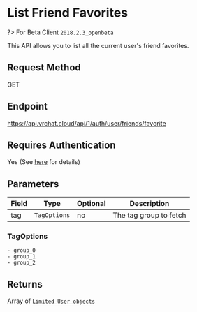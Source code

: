 # List Friend Favorites

?> For Beta Client `2018.2.3_openbeta`

This API allows you to list all the current user's friend favorites.

## Request Method
GET

## Endpoint
https://api.vrchat.cloud/api/1/auth/user/friends/favorite

## Requires Authentication
Yes (See [here](Authorization.md) for details)

## Parameters

Field | Type | Optional | Description
------|------|----------|------------
tag | `TagOptions` | no | The tag group to fetch

### TagOptions

    - group_0
    - group_1
    - group_2

## Returns

Array of [`Limited User objects`](Objects/User.md?id=limited-user-object)

